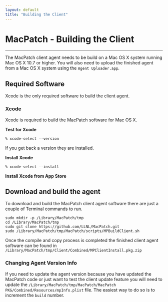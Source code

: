 ```yaml
---
layout: default
title: "Building the Client"
---
```


# MacPatch - Building the Client
---

The MacPatch client agent needs to be build on a Mac OS X system running Mac OS X 10.7 or higher. You will also need to upload the finished agent from a Mac OS X system using the `Agent Uploader.app`.

## Required Software
Xcode is the only required software to build the client agent.

### Xcode
Xcode is required to build the MacPatch software for Mac OS X.

**Test for Xcode**

	% xcode-select --version

If you get back a version they are installed.

**Install Xcode**

	% xcode-select --install

**Install Xcode from App Store**

## Download and build the agent
To download and build the MacPatch client agent software there are just a couple of Terminal commands to run.

	sudo mkdir -p /Library/MacPatch/tmp
	cd /Library/MacPatch/tmp
	sudo git clone https://github.com/LLNL/MacPatch.git
	sudo /Library/MacPatch/tmp/MacPatch/scripts/MPBuildClient.sh

Once the compile and copy process is completed the finished client agent software can be found in `/Library/MacPatch/tmp/Client/Combined/MPClientInstall.pkg.zip`

### Changing Agent Version Info

If you need to update the agent version because you have updated the MacPatch code or just want to test the client update feature you will need to update the `/Library/MacPatch/tmp/MacPatch/MacPatch PKG/Combined/Resources/mpInfo.plist` file. The easiest way to do so is to increment the `build` number.
